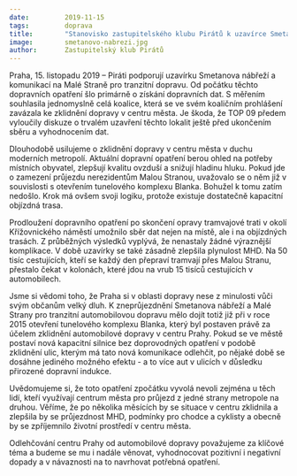 ```yaml
---
date:         2019-11-15
tags:         doprava
title:        "Stanovisko zastupitelského klubu Pirátů k uzavírce Smetanova nábřeží/Malé Strany"
image: 	      smetanovo-nabrezi.jpg
author:       Zastupitelský klub Pirátů
---
```


Praha, 15. listopadu 2019 – Piráti podporují uzavírku Smetanova nábřeží a komunikací na Malé Straně pro tranzitní dopravu. Od počátku těchto dopravních opatření šlo primárně o získání dopravních dat. S měřením souhlasila jednomyslně celá koalice, která se ve svém koaličním prohlášení zavázala ke zklidnění dopravy v centru města. Je škoda, že TOP 09 předem vyloučily diskuze o trvalém uzavření těchto lokalit ještě před ukončením sběru a vyhodnocením dat.

Dlouhodobě usilujeme o zklidnění dopravy v centru města v duchu moderních metropolí. Aktuální dopravní opatření berou ohled na potřeby místních obyvatel, zlepšují kvalitu ovzduší a snižují hladinu hluku. Pokud jde o zamezení průjezdu nerezidentům Malou Stranou, uvažovalo se o něm již v souvislosti s otevřením tunelového komplexu Blanka. Bohužel k tomu zatím nedošlo. Krok má ovšem svoji logiku, protože existuje dostatečně kapacitní objízdná trasa.

Prodloužení dopravního opatření po skončení opravy tramvajové trati v okolí Křížovnického náměstí umožnilo sběr dat nejen na místě, ale i na objízdných trasách. Z průběžných výsledků vyplývá, že nenastaly žádné výraznější komplikace. V době uzavírky se také zásadně zlepšila plynulost MHD. Na 50 tisíc cestujících, kteří se každý den přepraví tramvají přes Malou Stranu, přestalo čekat v kolonách, které jdou na vrub 15 tisíců cestujících v automobilech. 

Jsme si vědomi toho, že Praha si v oblasti dopravy nese z minulosti vůči svým občanům velký dluh. K zneprůjezdnění Smetanova nábřeží a Malé Strany pro tranzitní automobilovou dopravu mělo dojít totiž již při v roce 2015 otevření tunelového komplexu Blanka, který byl postaven právě za účelem zklidnění automobilové dopravy v centru Prahy. Pokud se ve městě postaví nová kapacitní silnice bez doprovodných opatření v podobě zklidnění ulic, kterým má tato nová komunikace odlehčit, po nějaké době se dosáhne jediného možného efektu - a to více aut v ulicích v důsledku přirozené dopravní indukce.

Uvědomujeme si, že toto opatření zpočátku vyvolá nevoli zejména u těch lidí, kteří využívají centrum města pro průjezd z jedné strany metropole na druhou. Věříme, že po několika měsících by se situace v centru zklidnila a zlepšila by se průjezdnost MHD, podmínky pro chodce a cyklisty a obecně by se zpříjemnilo životní prostředí v centru města.

Odlehčování centru Prahy od automobilové dopravy považujeme za klíčové téma a budeme se mu i nadále věnovat, vyhodnocovat pozitivní i negativní dopady a v návaznosti na to navrhovat potřebná opatření.


